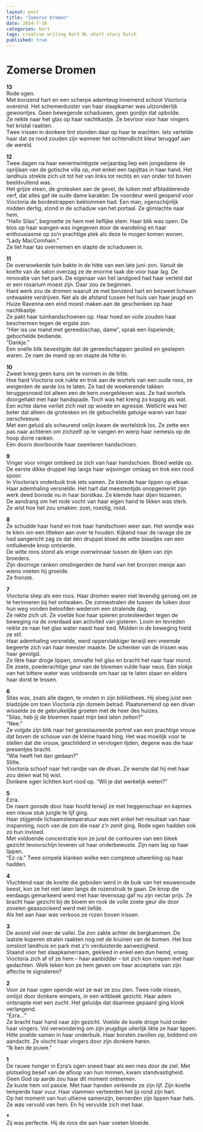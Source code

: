 ```yaml
---
layout: post
title: "Zomerse Dromen"
date: 2024-7-16
categories: Kort
tags: creative writing Kort NL short story Dutch
published: true
---
```


# Zomerse Dromen

**13**  
Rode ogen.  
Met bonzend hart en een scherpe ademteug innemend schoot Vioctoria overeind. Het schemerduister van haar slaapkamer was uitzonderlijk gewoontjes. Geen bewegende schaduwen, geen gordijn dat opbolde.  
Ze reikte naar het glas op haar nachtkastje. Ze bevroor voor haar vingers het kristal raakten.  
Twee irissen in donkere tint stonden daar op haar te wachten. 
Iets vertelde haar dat ze rood zouden zijn wanneer het ochtendlicht kleur teruggaf aan de wereld.  

**12**  
Twee dagen na haar eenentwintigste verjaardag liep een jongedame de oprijlaan van de gotische villa op, met enkel een tapijttas in haar hand. Het landhuis strekte zich uit tot het van links tot rechts en van onder tot boven beeldvullend was.  
Het grijze steen, de grotesken aan de gevel, de luiken met afbladderende verf, dat alles gaf de oude dame karakter. 
De voordeur werd geopend voor Vioctoria de bordestrappen beklommen had. Een man, ogenschijnlijk midden dertig, stond in de schaduw van het portaal. Ze glimlachte naar hem.  
“Hallo Silas”, begroette ze hem met lieflijke stem. Haar blik was open. De blos op haar wangen was ingegeven door de wandeling en haar enthousiasme op zo’n prachtige plek als deze te mogen komen wonen.  
“Lady MacComhain.”  
Ze liet haar tas overnemen en stapte de schaduwen in.  

**11**  
De overwoekerde tuin bakte in de hitte van een late juni-zon. Vanuit de koelte van de salon overzag ze de enorme taak die voor haar lag. De renovatie van het park. De eigenaar van het landgoed had haar verteld dat er een rosarium moest zijn. Daar zou ze beginnen.  
Hard werk zou de dromen waaruit ze met bonzend hart en bezweet lichaam ontwaakte verdrijven. Net als de afstand tussen het huis van haar jeugd en Huize Ravenna een eind moest maken aan de geschenken op haar nachtkastje.  
Ze pakt haar tuinhandschoenen op. Haar hoed en voile zouden haar beschermen tegen de ergste zon.  
“Hier iss uw mand met gereedsschap, dame”, sprak een lispelende, gebochelde bediende.  
“Dankje.”  
Een snelle blik bevestigde dat de gereedschappen geolied en geslepen waren. Ze nam de mand op en stapte de hitte in.  

**10**  
Zweet kreeg geen kans om te vormen in de hitte.  
Hoe hard Vioctoria ook rukte en trok aan de wortels van een oude roos, ze weigerden de aarde los te laten. Ze had de woekerende takken teruggesnoeid tot alleen een de kern overgebleven was. Ze had wortels doorgehakt met haar handspade. Toch was het kreng zo koppig als wat.  
Een echte dame verliet zich niet op woede en agressie. Wellicht was het beter dat alleen de grotesken en de gebochelde getuige waren van haar oerschreeuw.  
Met een geluid als scheurend velijn kwam de wortelstok los. Ze zette een pas naar achteren om zichzelf op te vangen en wierp haar nemesis op de hoop dorre ranken.  
Eén doorn doorboorde haar zeemleren handschoen.  

**9**  
Vinger voor vinger ontdeed ze zich van haar handschoen. 
Bloed welde op.  
De eerste dikke druppel liep langs haar wijsvinger omlaag en trok een rood spoor.  
In Vioctoria’s onderbuik trok iets samen. Ze klemde haar lippen op elkaar. Haar ademhaling versnelde. Het hart dat meestentijds onopgemerkt zijn werk deed bonsde nu in haar borstkas. Ze klemde haar dijen tezamen.  
De aandrang om het rode vocht van haar eigen hand te likken was sterk.  
Ze wist hoe het zou smaken: zoet, roestig, rood.  

**8**  
Ze schudde haar hand en trok haar handschoen weer aan. Het wondje was te klein om een litteken aan over te houden. 
Kijkend naar de ravage die ze had aangericht zag ze dat één druppel bloed de witte blaadjes van een ontluikende knop ontsierde.  
De witte roos stond als enige overwinnaar tussen de lijken van zijn broeders.  
Zijn doornige ranken omslingerden de hand van het bronzen meisje aan wiens voeten hij groeide.  
Ze fronste.  

**7**  
Vioctoria sliep als een roos. Haar dromen waren niet levendig genoeg om ze te herinneren bij het ontwaken. De zonnestralen die tussen de luiken door hun weg vonden beloofden  wederom een stralende dag.  
Ze rekte zich uit. Ze voelde hoe haar spieren protesteerden tegen de beweging na de overdaad aan activiteit van gisteren. 
Loom en tevreden reikte ze naar het glas water naast haar bed. 
Midden in de beweging hield ze stil.  
Haar ademhaling versnelde, werd oppervlakkiger terwijl een vreemde begeerte zich van haar meester maakte. De schenker van de irissen was haar gevolgd.  
Ze likte haar droge lippen, omvatte het glas en bracht het naar haar mond. De zoete, poederachtige geur van de bloemen vulde haar neus. Eén slokje van het bittere water was voldoende om haar op te laten staan en elders haar dorst te lessen.  

**6**  
Silas was, zoals alle dagen, te vinden in zijn bibliotheek. Hij sloeg juist een bladzijde om toen Vioctoria zijn domein betrad. Plaatsnemend op een divan wisselde ze de gebruikelijke groeten met de heer des huizes.  
“Silas, heb jij de bloemen naast mijn bed laten zetten?”  
“Nee.”  
Ze volgde zijn blik naar het gerestaureerde portret van een prachtige vrouw dat boven de schouw van de kleine haard hing. Het was moeilijk voor te stellen dat die vrouw, geschilderd in vervlogen tijden, degene was die haar presentjes bracht.  
“Wie heeft het dan gedaan?”  
Stilte.  
Vioctoria schoof naar het randje van de divan. Ze wenste dat hij met haar zou delen wat hij wist.  
Donkere ogen lichtten kort rood op. “Wil je dat werkelijk weten?” 

**5**  
Ezra.  
De naam gonsde door haar hoofd terwijl ze met heggenschaar en kapmes een nieuw stuk jungle te lijf ging.  
Haar stijgende lichaamstemperatuur was niet enkel het resultaat van haar inspanning, noch van de zon die naar z’n zenit ging. 
Rode ogen hadden ook zo hun invloed.  
Met voldoende concentratie kon ze juist de contouren van een bleek gezicht tevoorschijn toveren uit haar onderbewuste. Zijn nam lag op haar lippen.  
“Ez-ra.” Twee simpele klanken welke een complexe uitwerking op haar hadden.  

**4**  
Vluchtend naar de koelte die geboden werd in de buik van het eeuwenoude beest, kon ze het niet laten langs de rozenstruik te gaan. De knop die eerdaags gemarkeerd werd met haar levenssap gaf nu zijn nectar prijs. Ze bracht haar gezicht bij de bloem en rook de volle zoete geur die door zovelen geassocieerd werd met liefde.  
Als het aan haar was verkoos ze rozen boven irissen. 

**3**  
De avond viel over de vallei. De zon zakte achter de bergkammen. De laatste koperen stralen raakten nog net de kruinen van de bomen. Het bos omsloot landhuis en park met z’n verduisterde aanwezigheid.  
Staand voor het slaapkamerraam, gekleed in enkel een dun hemd, vroeg Vioctoria zich af of ze hem – haar aanbidder – tot zich kon roepen met haar gedachten. Welk teken kon ze hem geven om haar acceptatie van zijn affectie te signaleren?  

**2**  
Voor ze haar ogen opende wist ze wat ze zou zien. Twee rode irissen, omlijst door donkere wimpers, in een witbleek gezicht. 
Haar adem ontsnapte met een zucht. Het geluidje dat daarmee gepaard ging klonk verlangend.  
“Ezra…”  
Ze bracht haar hand naar zijn gezicht. Voelde de koele droge huid onder haar vingers. Vol verwondering om zijn jeugdige uiterlijk likte ze haar lippen.  
Hitte poelde samen in haar onderbuik. Haar borsten zwollen op, biddend om aandacht. Ze vlocht haar vingers door zijn donkere haren.  
“Ik ben de jouwe.”  

**1**  
De rauwe honger in Ezra’s ogen sneed haar als een mes door de ziel. Met plotseling besef van de afloop van hun minnen, kwam standvastigheid. Geen God op aarde zou haar dit moment ontnemen.  
Ze kuste hem vol passie. Met haar handen verkende ze zijn lijf. Zijn koelte temperde haar vuur. Haar vlammen verteerden het ijs rond zijn hart.  
Op het moment van hun ultieme samenzijn, beroerden zijn lippen haar hals. Ze was vervuld van hem. 
En hij vervulde zich met haar. 

**†**  
Zij was perfectie.  Hij de roos die aan haar voeten bloeide.
